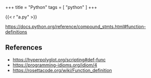 +++
title = "Python"
tags = [ "python" ]
+++

{{< r "a.py" >}}

<https://docs.python.org/reference/compound_stmts.html#function-definitions>

## References

- <https://hyperpolyglot.org/scripting#def-func>
- <https://programming-idioms.org/idiom/4>
- <https://rosettacode.org/wiki/Function_definition>
